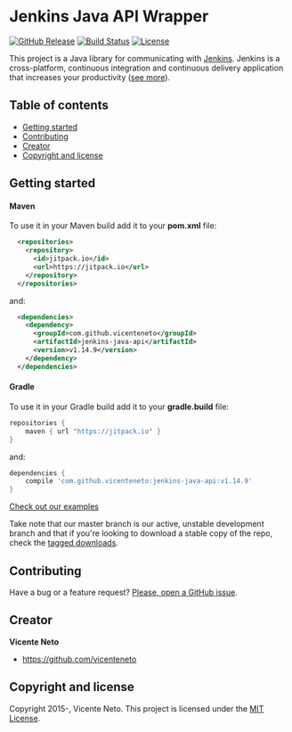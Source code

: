 # Jenkins Java API Wrapper

[![GitHub Release](https://img.shields.io/github/release/vicenteneto/jenkins-java-api.svg)](https://github.com/vicenteneto/jenkins-java-api/latest)
[![Build Status](https://travis-ci.org/vicenteneto/jenkins-java-api.svg?branch=master)](https://travis-ci.org/vicenteneto/jenkins-java-api)
[![License](http://img.shields.io/:license-mit-blue.svg)](https://github.com/vicenteneto/jenkins-java-api/blob/master/LICENSE)

This project is a Java library for communicating with [Jenkins](https://github.com/jenkinsci/jenkins/). Jenkins is a cross-platform, continuous integration and continuous delivery application that increases your productivity ([see more](https://wiki.jenkins-ci.org/display/JENKINS/Meet+Jenkins)).

## Table of contents

* [Getting started](#getting-started)
* [Contributing](#contributing)
* [Creator](#creator)
* [Copyright and license](#copyright-and-license)

## Getting started

#### Maven
To use it in your Maven build add it to your **pom.xml** file:
```xml
  <repositories>
    <repository>
      <id>jitpack.io</id>
      <url>https://jitpack.io</url>
    </repository>
  </repositories>
```
and:
```xml
  <dependencies>
    <dependency>
      <groupId>com.github.vicenteneto</groupId>
      <artifactId>jenkins-java-api</artifactId>
      <version>v1.14.9</version>
    </dependency>
  </dependencies>
```

#### Gradle
To use it in your Gradle build add it to your **gradle.build** file:
```gradle
repositories {
    maven { url "https://jitpack.io" }
}
```
and:
```gradle
dependencies {
    compile 'com.github.vicenteneto:jenkins-java-api:v1.14.9'
}
```

[Check out our examples](https://github.com/vicenteneto/jenkins-java-api/blob/master/docs/examples.md)

Take note that our master branch is our active, unstable development branch and that if you're looking to download a stable copy of the repo, check the [tagged downloads](https://github.com/vicenteneto/jenkins-java-api/tags).

## Contributing

Have a bug or a feature request? [Please, open a GitHub issue](https://github.com/vicenteneto/jenkins-java-api/issues/new).

## Creator

**Vicente Neto**

* <https://github.com/vicenteneto>

## Copyright and license

Copyright 2015-, Vicente Neto. This project is licensed under the [MIT License](https://github.com/vicenteneto/jenkins-java-api/blob/master/LICENSE).
